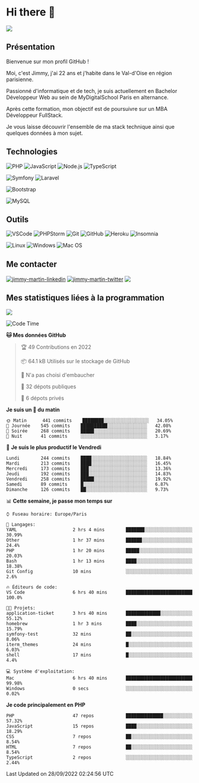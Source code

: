 # Hi there 👋

![](https://komarev.com/ghpvc/?username=jimmy-martin&color=1a1b27)

<!--
**jimmy-martin/jimmy-martin** is a ✨ _special_ ✨ repository because its `README.md` (this file) appears on your GitHub profile.

Here are some ideas to get you started:

- 🔭 I’m currently working on ...
- 🌱 I’m currently learning ...
- 👯 I’m looking to collaborate on ...
- 🤔 I’m looking for help with ...
- 💬 Ask me about ...
- 📫 How to reach me: ...
- 😄 Pronouns: ...
- ⚡ Fun fact: ...
-->

## Présentation

Bienvenue sur mon profil GitHub !

Moi, c'est Jimmy, j'ai 22 ans et j'habite dans le Val-d'Oise en région parisienne.

Passionné d'informatique et de tech, je suis actuellement en Bachelor Développeur Web au sein de MyDigitalSchool Paris en alternance.

Après cette formation, mon objectif est de poursuivre sur un MBA Développeur FullStack.

Je vous laisse découvrir l'ensemble de ma stack technique ainsi que quelques données à mon sujet.

## Technologies

<div>

![PHP](https://img.shields.io/badge/PHP-777BB4?style=for-the-badge&logo=php&logoColor=white) ![JavaScript](https://img.shields.io/badge/JavaScript-F7DF1E?style=for-the-badge&logo=javascript&logoColor=black) ![Node.js](https://img.shields.io/badge/Node.js-43853D?style=for-the-badge&logo=node.js&logoColor=white) ![TypeScript](https://img.shields.io/badge/TypeScript-007ACC?style=for-the-badge&logo=typescript&logoColor=white)

</div>
<div>

![Symfony](https://img.shields.io/badge/Symfony-092E20?style=for-the-badge&logo=symfony&logoColor=white) ![Laravel](https://img.shields.io/badge/Laravel-FF2D20?style=for-the-badge&logo=laravel&logoColor=white)

</div>
<div>

![Bootstrap](https://img.shields.io/badge/Bootstrap-563D7C?style=for-the-badge&logo=bootstrap&logoColor=white)

</div>
<div>

![MySQL](https://img.shields.io/badge/MySQL-4479A1?style=for-the-badge&logo=mysql&logoColor=white)

</div>

## Outils

![VSCode](https://img.shields.io/badge/VSCode-007ACC?style=for-the-badge&logo=visual-studio-code&logoColor=white)
![PHPStorm](http://img.shields.io/badge/-PHPStorm-181717?style=for-the-badge&logo=phpstorm&logoColor=white)
![Git](https://img.shields.io/badge/Git-E44C30?style=for-the-badge&logo=git&logoColor=white)
![GitHub](https://img.shields.io/badge/GitHub-100000?style=for-the-badge&logo=github&logoColor=white)
![Heroku](https://img.shields.io/badge/Heroku-6762a6?style=for-the-badge&logo=heroku&logoColor=white)
![Insomnia](https://img.shields.io/badge/Insomnia-5600cd?style=for-the-badge&logo=insomnia&logoColor=white)

![Linux](https://img.shields.io/badge/Linux-FCC624?style=for-the-badge&logo=linux&logoColor=white)
![Windows](https://img.shields.io/badge/Windows-0078D6?style=for-the-badge&logo=windows&logoColor=white)
![Mac OS](https://img.shields.io/badge/mac%20os-000000?style=for-the-badge&logo=apple&logoColor=white)

## Me contacter

<p>
<a href="https://www.linkedin.com/in/jimmy-martin-dev/" target="blank"><img align="center" src="https://img.shields.io/badge/-LinkedIn-0077B5?style=for-the-badge&logo=Linkedin&logoColor=white&link=https://www.linkedin.com/in/jimmy-martin-dev/" alt="jimmy-martin-linkedin"/></a>
<a href="https://twitter.com/jimmydev_" target="blank"><img align="center" src="https://img.shields.io/badge/-Twitter-1DA1F2?style=for-the-badge&logo=Twitter&logoColor=white&link=https://twitter.com/jimmydev_" alt="jimmy-martin-twitter"/></a>
 <a href="mailto:jimmy.martin952@gmail.com" target="blank"><img align="center" src="https://img.shields.io/badge/gmail-D14836?style=for-the-badge&logo=gmail&logoColor=white" /></a>
</p>

## Mes statistiques liées à la programmation

<a href="https://github-readme-stats.vercel.app/api/top-langs/?username=jimmy-martin&layout=compact">
  <img align="center" src="https://github-readme-stats.vercel.app/api/top-langs/?username=jimmy-martin&layout=compact"/>
</a>



<!--START_SECTION:waka-->
![Code Time](http://img.shields.io/badge/Code%20Time-1%2C119%20hrs%208%20mins-blue)

**🐱 Mes données GitHub** 

> 🏆 49 Contributions en 2022
 > 
> 📦 64.1 kB Utilisés sur le stockage de GitHub 
 > 
> 🚫 N'a pas choisi d'embaucher
 > 
> 📜 32 dépots publiques 
 > 
> 🔑 6 dépots privés  
 > 
**Je suis un 🐤 du matin** 

```text
🌞 Matin      441 commits    ████████░░░░░░░░░░░░░░░░░   34.05% 
🌆 Journée    545 commits    ██████████░░░░░░░░░░░░░░░   42.08% 
🌃 Soirée     268 commits    █████░░░░░░░░░░░░░░░░░░░░   20.69% 
🌙 Nuit       41 commits     ░░░░░░░░░░░░░░░░░░░░░░░░░   3.17%

```
📅 **Je suis le plus productif le Vendredi** 

```text
Lundi        244 commits    ████░░░░░░░░░░░░░░░░░░░░░   18.84% 
Mardi        213 commits    ████░░░░░░░░░░░░░░░░░░░░░   16.45% 
Mercredi     173 commits    ███░░░░░░░░░░░░░░░░░░░░░░   13.36% 
Jeudi        192 commits    ███░░░░░░░░░░░░░░░░░░░░░░   14.83% 
Vendredi     258 commits    █████░░░░░░░░░░░░░░░░░░░░   19.92% 
Samedi       89 commits     █░░░░░░░░░░░░░░░░░░░░░░░░   6.87% 
Dimanche     126 commits    ██░░░░░░░░░░░░░░░░░░░░░░░   9.73%

```


📊 **Cette semaine, je passe mon temps sur** 

```text
⌚︎ Fuseau horaire: Europe/Paris

💬 Langages: 
YAML                     2 hrs 4 mins        ███████░░░░░░░░░░░░░░░░░░   30.99% 
Other                    1 hr 37 mins        ██████░░░░░░░░░░░░░░░░░░░   24.4% 
PHP                      1 hr 20 mins        █████░░░░░░░░░░░░░░░░░░░░   20.03% 
Bash                     1 hr 13 mins        ████░░░░░░░░░░░░░░░░░░░░░   18.38% 
Git Config               10 mins             ░░░░░░░░░░░░░░░░░░░░░░░░░   2.6%

🔥 Éditeurs de code: 
VS Code                  6 hrs 40 mins       █████████████████████████   100.0%

🐱‍💻 Projets: 
application-ticket       3 hrs 40 mins       █████████████░░░░░░░░░░░░   55.12% 
homebrew                 1 hr 3 mins         ████░░░░░░░░░░░░░░░░░░░░░   15.79% 
symfony-test             32 mins             ██░░░░░░░░░░░░░░░░░░░░░░░   8.06% 
iterm_themes             24 mins             █░░░░░░░░░░░░░░░░░░░░░░░░   6.03% 
shell                    17 mins             █░░░░░░░░░░░░░░░░░░░░░░░░   4.4%

💻 Système d'exploitation: 
Mac                      6 hrs 40 mins       █████████████████████████   99.98% 
Windows                  0 secs              ░░░░░░░░░░░░░░░░░░░░░░░░░   0.02%

```

**Je code principalement en PHP** 

```text
PHP                      47 repos            ██████████████░░░░░░░░░░░   57.32% 
JavaScript               15 repos            ████░░░░░░░░░░░░░░░░░░░░░   18.29% 
CSS                      7 repos             ██░░░░░░░░░░░░░░░░░░░░░░░   8.54% 
HTML                     7 repos             ██░░░░░░░░░░░░░░░░░░░░░░░   8.54% 
TypeScript               2 repos             ░░░░░░░░░░░░░░░░░░░░░░░░░   2.44%

```



 Last Updated on 28/09/2022 02:24:56 UTC
<!--END_SECTION:waka-->


